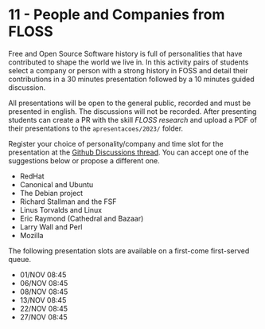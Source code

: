 # 11 - People and Companies from FLOSS

Free and Open Source Software history is full of personalities that have contributed to shape the world we live in. In this activity pairs of students select a company or person with a strong history in FOSS and detail their contributions in a 30 minutes presentation followed by a 10 minutes guided discussion.

All presentations will be open to the general public, recorded and must be presented in english. The discussions will not be recorded. After presenting students can create a PR with the skill *FLOSS research* and upload a PDF of their presentations to the `apresentacoes/2023/` folder.

Register your choice of personality/company and time slot for the presentation at the [Github Discussions thread](https://github.com/Insper/open-dev/discussions/814). You can accept one of the suggestions below or propose a different one.

- RedHat
- Canonical and Ubuntu
- The Debian project
- Richard Stallman and the FSF
- Linus Torvalds and Linux
- Eric Raymond (Cathedral and Bazaar)
- Larry Wall and Perl 
- Mozilla 

The following presentation slots are available on a first-come first-served queue. 

- 01/NOV 08:45
- 06/NOV 08:45
- 08/NOV 08:45
- 13/NOV 08:45
- 22/NOV 08:45
- 27/NOV 08:45


